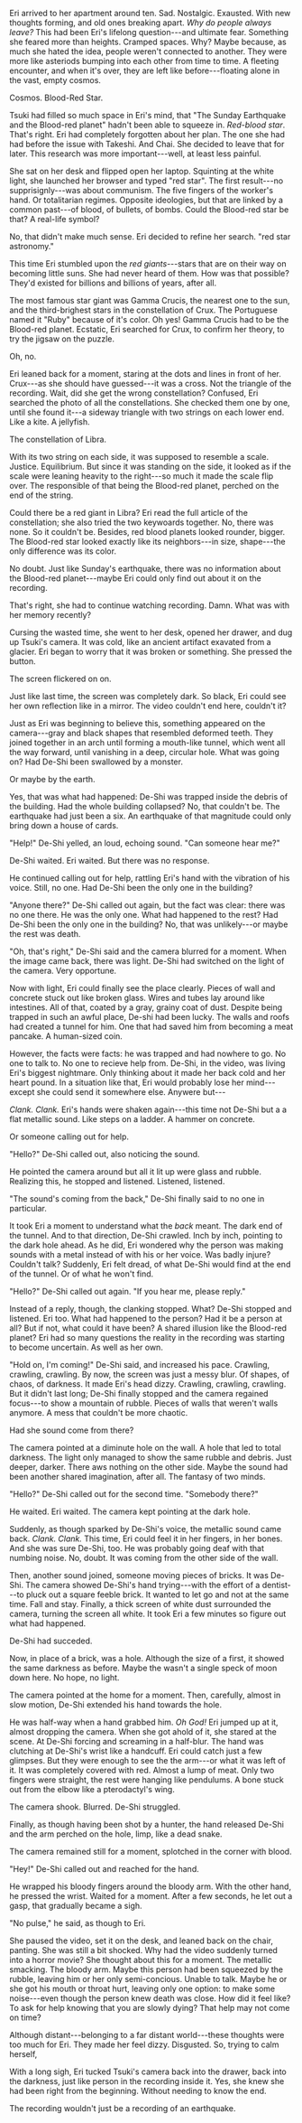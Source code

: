 Eri arrived to her apartment around ten. Sad. Nostalgic. Exausted. With new thoughts forming, and old ones breaking apart. *Why do people always leave?* This had been Eri's lifelong question---and ultimate fear. Something she feared more than heights. Cramped spaces. Why? Maybe because, as much she hated the idea, people weren't connected to another. They were more like asteriods bumping into each other from time to time. A fleeting encounter, and when it's over, they are left like before---floating alone in the vast, empty cosmos.

Cosmos. Blood-Red Star.

Tsuki had filled so much space in Eri's mind, that "The Sunday Earthquake and the Blood-red planet" hadn't been able to squeeze in. *Red-blood star*. That's right. Eri had completely forgotten about her plan. The one she had had before the issue with Takeshi. And Chai. She decided to leave that for later. This research was more important---well, at least less painful.

She sat on her desk and flipped open her laptop. Squinting at the white light, she launched her browser and typed "red star". The first result---no supprisignly---was about communism. The five fingers of the worker's hand. Or totalitarian regimes. Opposite ideologies, but that are linked by a common past---of blood, of bullets, of bombs. Could the Blood-red star be that? A real-life symbol?

No, that didn't make much sense. Eri decided to refine her search. "red star astronomy."

This time Eri stumbled upon the *red giants*---stars that are on their way on becoming little suns. She had never heard of them. How was that possible? They'd existed for billions and billions of years, after all.

The most famous star giant was Gamma Crucis, the nearest one to the sun, and the third-brighest stars in the constellation of Crux. The Portuguese named it "Ruby" because of it's color. Oh yes! Gamma Crucis had to be the Blood-red planet. Ecstatic, Eri searched for Crux, to confirm her theory, to try the jigsaw on the puzzle.

Oh, no.

Eri leaned back for a moment, staring at the dots and lines in front of her. Crux---as she should have guessed---it was a cross. Not the triangle of the recording. Wait, did she get the wrong constellation? Confused, Eri searched the photo of all the constellations. She checked them one by one, until she found it---a sideway triangle with two strings on each lower end. Like a kite. A jellyfish.

The constellation of Libra.

With its two string on each side, it was supposed to resemble a scale. Justice. Equilibrium. But since it was standing on the side, it looked as if the scale were leaning heavity to the right---so much it made the scale flip over. The responsible of that being the Blood-red planet, perched on the end of the string.

Could there be a red giant in Libra? Eri read the full article of the constellation; she also tried the two keywoards together. No, there was none. So it couldn't be. Besides, red blood planets looked rounder, bigger. The Blood-red star looked exactly like its neighbors---in size, shape---the only difference was its color.

No doubt. Just like Sunday's earthquake, there was no information about the Blood-red planet---maybe Eri could only find out about it on the recording.

That's right, she had to continue watching recording. Damn. What was with her memory recently?

Cursing the wasted time, she went to her desk, opened her drawer, and dug up Tsuki's camera. It was cold, like an ancient artifact exavated from a glacier. Eri began to worry that it was broken or something. She pressed the button.

The screen flickered on on.

Just like last time, the screen was completely dark. So black, Eri could see her own reflection like in a mirror. The video couldn't end here, couldn't it?

Just as Eri was beginning to believe this, something appeared on the camera---gray and black shapes that resembled deformed teeth. They joined together in an arch until forming a mouth-like tunnel, which went all the way forward, until vanishing in a deep, circular hole. What was going on? Had De-Shi been swallowed by a monster.

Or maybe by the earth.

Yes, that was what had happened: De-Shi was trapped inside the debris of the building. Had the whole building collapsed? No, that couldn't be. The earthquake had just been a six. An earthquake of that magnitude could only bring down a house of cards.

"Help!" De-Shi yelled, an loud, echoing sound. "Can someone hear me?"

De-Shi waited. Eri waited. But there was no response.

He continued calling out for help, rattling Eri's hand with the vibration of his voice. Still, no one. Had De-Shi been the only one in the building?

"Anyone there?" De-Shi called out again, but the fact was clear: there was no one there. He was the only one. What had happened to the rest? Had De-Shi been the only one in the building? No, that was unlikely---or maybe the rest was death.

"Oh, that's right," De-Shi said and the camera blurred for a moment. When the image came back, there was light. De-Shi had switched on the light of the camera. Very opportune.

Now with light, Eri could finally see the place clearly. Pieces of wall and concrete stuck out like broken glass. Wires and tubes lay around like intestines. All of that, coated by a gray, grainy coat of dust. Despite being trapped in such an awful place, De-shi had been lucky. The walls and roofs had created a tunnel for him. One that had saved him from becoming a meat pancake. A human-sized coin.

However, the facts were facts: he was trapped and had nowhere to go. No one to talk to. No one to recieve help from. De-Shi, in the video, was living Eri's biggest nightmare. Only thinking about it made her back cold and her heart pound. In a situation like that, Eri would probably lose her mind---except she could send it somewhere else. Anywere but---

*Clank. Clank.* Eri's hands were shaken again---this time not De-Shi but a a flat metallic sound. Like steps on a ladder. A hammer on concrete.

Or someone calling out for help.

"Hello?" De-Shi called out, also noticing the sound.

He pointed the camera around but all it lit up were glass and rubble. Realizing this, he stopped and listened. Listened, listened.

"The sound's coming from the back," De-Shi finally said to no one in particular.

It took Eri a moment to understand what the *back* meant. The dark end of the tunnel. And to that direction, De-Shi crawled. Inch by inch, pointing to the dark hole ahead. As he did, Eri wondered why the person was making sounds with a metal instead of with his or her voice. Was badly injure? Couldn't talk? Suddenly, Eri felt dread, of what De-Shi would find at the end of the tunnel. Or of what he won't find.

"Hello?" De-Shi called out again. "If you hear me, please reply."

Instead of a reply, though, the clanking stopped. What? De-Shi stopped and listened. Eri too. What had happened to the person? Had it be a person at all? But if not, what could it have been? A shared illusion like the Blood-red planet? Eri had so many questions the reality in the recording was starting to become uncertain. As well as her own.

"Hold on, I'm coming!" De-Shi said, and increased his pace. Crawling, crawling, crawling. By now, the screen was just a messy blur. Of shapes, of chaos, of darkness. It made Eri's head dizzy. Crawling, crawling, crawling. But it didn't last long; De-Shi finally stopped and the camera regained focus---to show a mountain of rubble. Pieces of walls that weren't walls anymore. A mess that couldn't be more chaotic.

Had she sound come from there?

The camera pointed at a diminute hole on the wall. A hole that led to total darkness. The light only managed to show the same rubble and debris. Just deeper, darker. There aws nothing on the other side. Maybe the sound had been another shared imagination, after all. The fantasy of two minds.

"Hello?" De-Shi called out for the second time. "Somebody there?"

He waited. Eri waited. The camera kept pointing at the dark hole.

Suddenly, as though sparked by De-Shi's voice, the metallic sound came back. *Clank. Clank.* This time, Eri could feel it in her fingers, in her bones. And she was sure De-Shi, too. He was probably going deaf with that numbing noise. No, doubt. It was coming from the other side of the wall.

Then, another sound joined, someone moving pieces of bricks. It was De-Shi. The camera showed De-Shi's hand trying---with the effort of a dentist---to pluck out a square feeble brick. It wanted to let go and not at the same time. Fall and stay. Finally, a thick screen of white dust surrounded the camera, turning the screen all white. It took Eri a few minutes so figure out what had happened.

De-Shi had succeded.

Now, in place of a brick, was a hole. Although the size of a first, it showed the same darkness as before. Maybe the wasn't a single speck of moon down here. No hope, no light.

The camera pointed at  the home for a moment. Then, carefully, almost in slow motion, De-Shi extended his hand towards the hole.

He was half-way when a hand grabbed him. *Oh God!* Eri jumped up at it, almost dropping the camera. When she got ahold of it, she stared at the scene. At De-Shi forcing and screaming in a half-blur. The hand was clutching at De-Shi's wrist like a handcuff. Eri could catch just a few glimpses. But they were enough to see the the arm---or what it was left of it. It was completely covered with red. Almost a lump of meat. Only two fingers were straight, the rest were hanging like pendulums. A bone stuck out from the elbow like a pterodactyl's wing.

The camera shook. Blurred. De-Shi struggled.

Finally, as though having been shot by a hunter, the hand released De-Shi and the arm perched on the hole, limp, like a dead snake.

The camera remained still for a moment, splotched in the corner with blood.

"Hey!" De-Shi called out and reached for the hand.

He wrapped his bloody fingers around the bloody arm. With the other hand, he pressed the wrist. Waited for a moment. After a few seconds, he let out a gasp, that gradually became a sigh.

"No pulse," he said, as though to Eri.

She paused the video, set it on the desk, and leaned back on the chair, panting. She was still a bit shocked. Why had the video suddenly turned into a horror movie? She thought about this for a moment. The metallic smacking. The bloody arm. Maybe this person had been squeezed by the rubble, leaving him or her only semi-concious. Unable to talk. Maybe he or she got his mouth or throat hurt, leaving only one option: to make some noise---even though the person knew death was close. How did it feel like? To ask for help knowing that you are slowly dying? That help may not come on time?

Although distant---belonging to a far distant world---these thoughts were too much for Eri. They made her feel dizzy. Disgusted. So, trying to calm herself,

With a long sigh, Eri tucked Tsuki's camera back into the drawer, back into the darkness, just like person in the recording inside it. Yes, she knew she had been right from the beginning. Without needing to know the end.

The recording wouldn't just be a recording of an earthquake.
